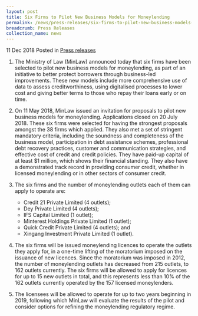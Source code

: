 ```yaml
---
layout: post
title: Six Firms to Pilot New Business Models for Moneylending
permalink: /news/press-releases/six-firms-to-pilot-new-business-models-for-moneylending
breadcrumb: Press Releases
collection_name: news
---
```


11 Dec 2018 Posted in [Press releases](/news/press-releases)

1. The Ministry of Law (MinLaw) announced today that six firms have been selected to pilot new business models for moneylending, as part of an initiative to better protect borrowers through business-led improvements. These new models include more comprehensive use of data to assess creditworthiness, using digitalised processes to lower cost and giving better terms to those who repay their loans early or on time. 

2. On 11 May 2018, MinLaw issued an invitation for proposals to pilot new business models for moneylending. Applications closed on 20 July 2018. These six firms were selected for having the strongest proposals amongst the 38 firms which applied. They also met a set of stringent mandatory criteria, including the soundness and completeness of the business model, participation in debt assistance schemes, professional debt recovery practices, customer and communication strategies, and effective cost of credit and credit policies. They have paid-up capital of at least $1 million, which shows their financial standing. They also have a demonstrated track record in providing consumer credit, whether in licensed moneylending or in other sectors of consumer credit.

3. The six firms and the number of moneylending outlets each of them can apply to operate are:

    * Credit 21 Private Limited (4 outlets);
    * Dey Private Limited (4 outlets);
    * IFS Capital Limited (1 outlet);
    * Minterest Holdings Private Limited (1 outlet);
    * Quick Credit Private Limited (4 outlets); and
    * Xingang Investment Private Limited (1 outlet).

 

4. The six firms will be issued moneylending licences to operate the outlets they apply for, in a one-time lifting of the moratorium imposed on the issuance of new licences. Since the moratorium was imposed in 2012, the number of moneylending outlets has decreased from 215 outlets, to 162 outlets currently. The six firms will be allowed to apply for licences for up to 15 new outlets in total, and this represents less than 10% of the 162 outlets currently operated by the 157 licensed moneylenders.

5. The licensees will be allowed to operate for up to two years beginning in 2019, following which MinLaw will evaluate the results of the pilot and consider options for refining the moneylending regulatory regime.


